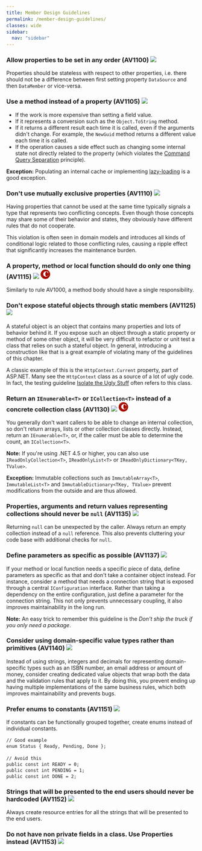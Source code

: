 ```yaml
---
title: Member Design Guidelines
permalink: /member-design-guidelines/
classes: wide
sidebar:
  nav: "sidebar"
---
```


### <a name="av1100"></a> Allow properties to be set in any order (AV1100) ![](/assets/images/1.png)

Properties should be stateless with respect to other properties, i.e. there should not be a difference between first setting property `DataSource` and then `DataMember` or vice-versa.

### <a name="av1105"></a> Use a method instead of a property (AV1105) ![](/assets/images/3.png)

- If the work is more expensive than setting a field value. 
- If it represents a conversion such as the `Object.ToString` method.
- If it returns a different result each time it is called, even if the arguments didn't change. For example, the `NewGuid` method returns a different value each time it is called.
- If the operation causes a side effect such as changing some internal state not directly related to the property (which violates the [Command Query Separation](http://martinfowler.com/bliki/CommandQuerySeparation.html) principle). 

**Exception:** Populating an internal cache or implementing [lazy-loading](http://www.martinfowler.com/eaaCatalog/lazyLoad.html) is a good exception.

### <a name="av1110"></a> Don't use mutually exclusive properties (AV1110) ![](/assets/images/1.png)

Having properties that cannot be used at the same time typically signals a type that represents two conflicting concepts. Even though those concepts may share some of their behavior and states, they obviously have different rules that do not cooperate.

This violation is often seen in domain models and introduces all kinds of conditional logic related to those conflicting rules, causing a ripple effect that significantly increases the maintenance burden.

### <a name="av1115"></a> A property, method or local function should do only one thing (AV1115) ![](/assets/images/1.png) ![](/assets/images/C.png)

Similarly to rule AV1000, a method body should have a single responsibility.

### <a name="av1125"></a> Don't expose stateful objects through static members (AV1125) ![](/assets/images/2.png)

A stateful object is an object that contains many properties and lots of behavior behind it. If you expose such an object through a static property or method of some other object, it will be very difficult to refactor or unit test a class that relies on such a stateful object. In general, introducing a construction like that is a great example of violating many of the guidelines of this chapter.

A classic example of this is the `HttpContext.Current` property, part of ASP.NET. Many see the `HttpContext` class as a source of a lot of ugly code. In fact, the testing guideline [Isolate the Ugly Stuff](http://codebetter.com/jeremymiller/2005/10/21/haacked-on-tdd-and-jeremys-first-rule-of-tdd/) often refers to this class.

### <a name="av1130"></a> Return an `IEnumerable<T>` or `ICollection<T>` instead of a concrete collection class (AV1130) ![](/assets/images/2.png) ![](/assets/images/C.png)

You generally don't want callers to be able to change an internal collection, so don't return arrays, lists or other collection classes directly. Instead, return an `IEnumerable<T>`, or, if the caller must be able to determine the count, an `ICollection<T>`.

**Note:** If you're using .NET 4.5 or higher, you can also use `IReadOnlyCollection<T>`, `IReadOnlyList<T>` or `IReadOnlyDictionary<TKey, TValue>`.

**Exception:** Immutable collections such as `ImmutableArray<T>`, `ImmutableList<T>` and `ImmutableDictionary<TKey, TValue>` prevent modifications from the outside and are thus allowed.

### <a name="av1135"></a> Properties, arguments and return values representing collections should never be `null` (AV1135) ![](/assets/images/1.png)

Returning `null` can be unexpected by the caller. Always return an empty collection instead of a `null` reference. This also prevents cluttering your code base with additional checks for `null`.
### <a name="av1137"></a> Define parameters as specific as possible (AV1137) ![](/assets/images/2.png)

If your method or local function needs a specific piece of data, define parameters as specific as that and don't take a container object instead. For instance, consider a method that needs a connection string that is exposed through a central `IConfiguration` interface. Rather than taking a dependency on the entire configuration, just define a parameter for the connection string. This not only prevents unnecessary coupling, it also improves maintainability in the long run.

**Note:** An easy trick to remember this guideline is the *Don't ship the truck if you only need a package*.

### <a name="av1140"></a> Consider using domain-specific value types rather than primitives (AV1140) ![](/assets/images/3.png)

Instead of using strings, integers and decimals for representing domain-specific types such as an ISBN number, an email address or amount of money, consider creating dedicated value objects that wrap both the data and the validation rules that apply to it. By doing this, you prevent ending up having multiple implementations of the same business rules, which both improves maintainability and prevents bugs.

### <a name="av1151"></a> Prefer enums to constants (AV1151) ![](/assets/images/3.png)
If constants can be functionally grouped together, create enums instead of individual constants.
 
	// Good example
	enum Status { Ready, Pending, Done };
	
	// Avoid this
	public const int READY = 0;
	public const int PENDING = 1;
	public const int DONE = 2;	

### <a name="av1152"></a> Strings that will be presented to the end users should never be hardcoded (AV1152) ![](/assets/images/1.png)
Always create resource entries for all the strings that will be presented to the end users.

### <a name="av1153"></a> Do not have non private fields in a class. Use Properties instead  (AV1153) ![](/assets/images/1.png)

